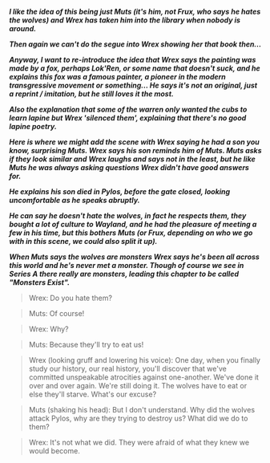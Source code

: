 ***I like the idea of this being just Muts (it's him, not Frux, who says he hates the wolves) and Wrex has taken him into the library when nobody is around.***

***Then again we can't do the segue into Wrex showing her that book then...***

***Anyway, I want to re-introduce the idea that Wrex says the painting was made by a fox, perhaps Lok'Ren, or some name that doesn't suck, and he explains this fox was a famous painter, a pioneer in the modern transgressive movement or something...
He says it's not an original, just a reprint / imitation, but he still loves it the most.***

***Also the explanation that some of the warren only wanted the cubs to learn lapine but Wrex 'silenced them', explaining that there's no good lapine poetry.***

***Here is where we might add the scene with Wrex saying he had a son you know, surprising Muts.
Wrex says his son reminds him of Muts.
Muts asks if they look similar and Wrex laughs and says not in the least, but he like Muts he was always asking questions Wrex didn't have good answers for.***

***He explains his son died in Pylos, before the gate closed, looking uncomfortable as he speaks abruptly.***

***He can say he doesn't hate the wolves, in fact he respects them, they bought a lot of culture to Wayland, and he had the pleasure of meeting a few in his time, but this bothers Muts (or Frux, depending on who we go with in this scene, we could also split it up).***

***When Muts says the wolves are monsters Wrex says he's been all across this world and he's never met a monster.
Though of course we see in Series A there really are monsters, leading this chapter to be called "Monsters Exist".***

> Wrex:
Do you hate them?

> Muts:
Of course!

> Wrex:
Why?

> Muts:
Because they'll try to eat us!

> Wrex (looking gruff and lowering his voice):
One day, when you finally study our history, our real history, you'll discover that we've committed unspeakable atrocities against one-another.
We've done it over and over again.
We're still doing it.
The wolves have to eat or else they'll starve.
What's our excuse?

> Muts (shaking his head):
But I don't understand.
Why did the wolves attack Pylos, why are they trying to destroy us?
What did we do to them?

> Wrex:
It's not what we did.
They were afraid of what they knew we would become.